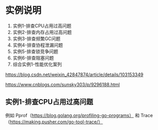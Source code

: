 # 实例说明

1. 实例1-排查CPU占用过高问题
2. 实例2-排查内存占用过高问题
3. 实例3-排查频繁GC问题
4. 实例4-排查协程泄漏问题
5. 实例5-排查锁竞争问题
6. 实例6-排查阻塞问题
7. 综合实例1-性能优化案列

https://blog.csdn.net/weixin_42847874/article/details/103153349

https://www.cnblogs.com/sunsky303/p/9296188.html

## 实例1-排查CPU占用过高问题

例如 Pprof（https://blog.golang.org/profiling-go-programs） 和 Trace（https://making.pusher.com/go-tool-trace/）